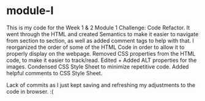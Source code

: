 # module-I
This is my code for the Week 1 & 2 Module 1 Challenge: Code Refactor.
It went through the HTML and created Semantics to make it easier to navigate from section to section, as well as added comment tags to help with that.
I reorganized the order of some of the HTML Code in order to allow it to properly display on the webpage.
Removed CSS properties from the HTML code, to make it easier to track/read.
Edited + Added ALT properties for the images.
Condensed CSS Style Sheet to minimize repetitive code.
Added helpful comments to CSS Style Sheet.

Lack of commits as I just kept saving and refreshing my adjustments to the code in browser. :( 
